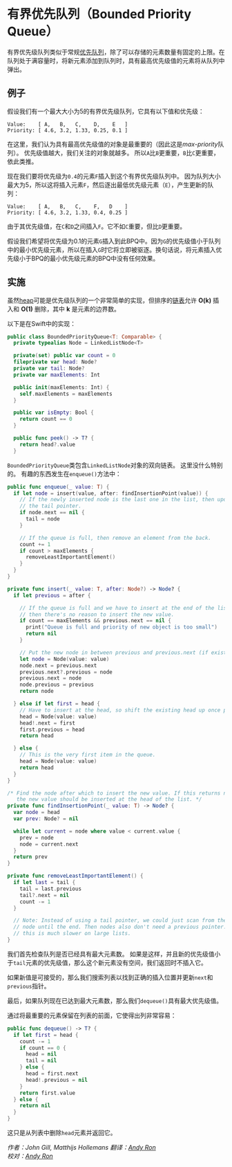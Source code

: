 # 有界优先队列（Bounded Priority Queue）

有界优先级队列类似于常规[优先队列](../Priority%20Queue/)，除了可以存储的元素数量有固定的上限。在队列处于满容量时，将新元素添加到队列时，具有最高优先级值的元素将从队列中弹出。

## 例子

假设我们有一个最大大小为5的有界优先级队列，它具有以下值和优先级：

```
Value:    [ A,   B,   C,    D,    E   ]
Priority: [ 4.6, 3.2, 1.33, 0.25, 0.1 ]
```

在这里，我们认为具有最高优先级值的对象是最重要的（因此这是*max-priority*队列）。 优先级值越大，我们关注的对象就越多。 所以`A`比`B`更重要，`B`比`C`更重要，依此类推。

现在我们要将优先级为`0.4`的元素`F`插入到这个有界优先级队列中。 因为队列大小最大为5，所以这将插入元素`F`，然后逐出最低优先级元素（`E`），产生更新的队列：

```
Value:    [ A,   B,   C,    F,   D    ]
Priority: [ 4.6, 3.2, 1.33, 0.4, 0.25 ]
```

由于其优先级值，在`C`和`D`之间插入`F`。它不如`C`重要，但比`D`更重要。

假设我们希望将优先级为0.1的元素`G`插入到此BPQ中。因为`G`的优先级值小于队列中的最小优先级元素，所以在插入`G`时它将立即被驱逐。换句话说，将元素插入优先级小于BPQ的最小优先级元素的BPQ中没有任何效果。

## 实施

虽然[heap](../Heap/)可能是优先级队列的一个非常简单的实现，但排序的[链表](../Linked%20List/)允许 **O(k)** 插入和 **O(1)** 删除，其中 **k** 是元素的边界数。

以下是在Swift中的实现：

```swift
public class BoundedPriorityQueue<T: Comparable> {
  private typealias Node = LinkedListNode<T>

  private(set) public var count = 0
  fileprivate var head: Node?
  private var tail: Node?
  private var maxElements: Int

  public init(maxElements: Int) {
    self.maxElements = maxElements
  }

  public var isEmpty: Bool {
    return count == 0
  }

  public func peek() -> T? {
    return head?.value
  }
```

`BoundedPriorityQueue`类包含`LinkedListNode`对象的双向链表。 这里没什么特别的。 有趣的东西发生在`enqueue()`方法中：

```swift
public func enqueue(_ value: T) {
  if let node = insert(value, after: findInsertionPoint(value)) {
    // If the newly inserted node is the last one in the list, then update
    // the tail pointer.
    if node.next == nil {
      tail = node
    }

    // If the queue is full, then remove an element from the back.
    count += 1
    if count > maxElements {
      removeLeastImportantElement()
    }
  }
}

private func insert(_ value: T, after: Node?) -> Node? {
  if let previous = after {

    // If the queue is full and we have to insert at the end of the list,
    // then there's no reason to insert the new value.
    if count == maxElements && previous.next == nil {
      print("Queue is full and priority of new object is too small")
      return nil
    }

    // Put the new node in between previous and previous.next (if exists).
    let node = Node(value: value)
    node.next = previous.next
    previous.next?.previous = node
    previous.next = node
    node.previous = previous
    return node

  } else if let first = head {
    // Have to insert at the head, so shift the existing head up once place.
    head = Node(value: value)
    head!.next = first
    first.previous = head
    return head

  } else {
    // This is the very first item in the queue.
    head = Node(value: value)
    return head
  }
}

/* Find the node after which to insert the new value. If this returns nil,
   the new value should be inserted at the head of the list. */
private func findInsertionPoint(_ value: T) -> Node? {
  var node = head
  var prev: Node? = nil

  while let current = node where value < current.value {
    prev = node
    node = current.next
  }
  return prev
}

private func removeLeastImportantElement() {
  if let last = tail {
    tail = last.previous
    tail?.next = nil
    count -= 1
  }

  // Note: Instead of using a tail pointer, we could just scan from the new
  // node until the end. Then nodes also don't need a previous pointer. But
  // this is much slower on large lists.
}
```

我们首先检查队列是否已经具有最大元素数。 如果是这样，并且新的优先级值小于`tail`元素的优先级值，那么这个新元素没有空间，我们返回时不插入它。

如果新值是可接受的，那么我们搜索列表以找到正确的插入位置并更新`next`和`previous`指针。

最后，如果队列现在已达到最大元素数，那么我们`dequeue()`具有最大优先级值。

通过将最重要的元素保留在列表的前面，它使得出列非常容易：

```swift
public func dequeue() -> T? {
  if let first = head {
    count -= 1
    if count == 0 {
      head = nil
      tail = nil
    } else {
      head = first.next
      head!.previous = nil
    }
    return first.value
  } else {
    return nil
  }
}
```

这只是从列表中删除`head`元素并返回它。



*作者：John Gill, Matthijs Hollemans*
*翻译：[Andy Ron](https://github.com/andyRon)*  
*校对：[Andy Ron](https://github.com/andyRon)*  
